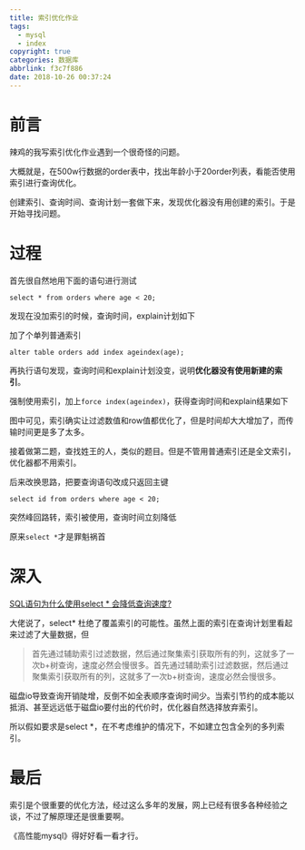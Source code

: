 ```yaml
---
title: 索引优化作业
tags:
  - mysql
  - index
copyright: true
categories: 数据库
abbrlink: f3c7f886
date: 2018-10-26 00:37:24
---
```


# 前言

辣鸡的我写索引优化作业遇到一个很奇怪的问题。

大概就是，在500w行数据的order表中，找出年龄小于20order列表，看能否使用索引进行查询优化。

创建索引、查询时间、查询计划一套做下来，发现优化器没有用创建的索引。于是开始寻找问题。

# 过程

首先很自然地用下面的语句进行测试

```mysql
select * from orders where age < 20; 
```

发现在没加索引的时候，查询时间，explain计划如下



加了个单列普通索引

```mysql
alter table orders add index ageindex(age);
```

再执行语句发现，查询时间和explain计划没变，说明**优化器没有使用新建的索引**。

强制使用索引，加上`force index(ageindex)`，获得查询时间和explain结果如下



图中可见，索引确实让过滤数值和row值都优化了，但是时间却大大增加了，而传输时间更是多了太多。

接着做第二题，查找姓王的人，类似的题目。但是不管用普通索引还是全文索引，优化器都不用索引。

后来改换思路，把要查询语句改成只返回主键

```mysql
select id from orders where age < 20;
```

突然峰回路转，索引被使用，查询时间立刻降低



原来`select *`才是罪魁祸首



# 深入

[SQL语句为什么使用select * 会降低查询速度?](https://www.zhihu.com/topic/19617529)

大佬说了，select* 杜绝了覆盖索引的可能性。虽然上面的索引在查询计划里看起来过滤了大量数据，但

>首先通过辅助索引过滤数据，然后通过聚集索引获取所有的列，这就多了一次b+树查询，速度必然会慢很多。首先通过辅助索引过滤数据，然后通过聚集索引获取所有的列，这就多了一次b+树查询，速度必然会慢很多。

磁盘io导致查询开销陡增，反倒不如全表顺序查询时间少。当索引节约的成本能以抵消、甚至远远低于磁盘io要付出的代价时，优化器自然选择放弃索引。

所以假如要求是select *，在不考虑维护的情况下，不如建立包含全列的多列索引。



# 最后

索引是个很重要的优化方法，经过这么多年的发展，网上已经有很多各种经验之谈，不过了解原理还是很重要啊。

《高性能mysql》得好好看一看才行。

